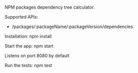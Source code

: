 NPM packages dependency tree calculator.

Supported APIs:
* /packages/:packageName/:packageVersion/dependencies

Installation:
npm install

Start the app:
npm start

Listens on port 8080 by default

Run the tests:
npm test
